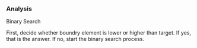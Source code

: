 ### Analysis

Binary Search

First, decide whether boundry element is lower or higher than target.
If yes, that is the answer.
If no, start the binary search process.
